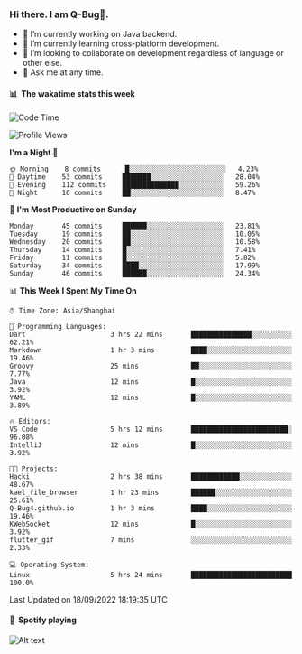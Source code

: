 ### Hi there. I am Q-Bug🐞.

- 🔭 I’m currently working on Java backend.
- 🌱 I’m currently learning cross-platform development.
- 👯 I’m looking to collaborate on development regardless of language or other else.
- 💬 Ask me at any time.

#### 📊 &nbsp;**The wakatime stats this week**  
<!--START_SECTION:waka-->
![Code Time](http://img.shields.io/badge/Code%20Time-28%20hrs%2051%20mins-blue)

![Profile Views](http://img.shields.io/badge/Profile%20Views-0-blue)

**I'm a Night 🦉** 

```text
🌞 Morning    8 commits      █░░░░░░░░░░░░░░░░░░░░░░░░   4.23% 
🌆 Daytime    53 commits     ███████░░░░░░░░░░░░░░░░░░   28.04% 
🌃 Evening    112 commits    ██████████████░░░░░░░░░░░   59.26% 
🌙 Night      16 commits     ██░░░░░░░░░░░░░░░░░░░░░░░   8.47%

```
📅 **I'm Most Productive on Sunday** 

```text
Monday       45 commits     ██████░░░░░░░░░░░░░░░░░░░   23.81% 
Tuesday      19 commits     ██░░░░░░░░░░░░░░░░░░░░░░░   10.05% 
Wednesday    20 commits     ██░░░░░░░░░░░░░░░░░░░░░░░   10.58% 
Thursday     14 commits     █░░░░░░░░░░░░░░░░░░░░░░░░   7.41% 
Friday       11 commits     █░░░░░░░░░░░░░░░░░░░░░░░░   5.82% 
Saturday     34 commits     ████░░░░░░░░░░░░░░░░░░░░░   17.99% 
Sunday       46 commits     ██████░░░░░░░░░░░░░░░░░░░   24.34%

```


📊 **This Week I Spent My Time On** 

```text
⌚︎ Time Zone: Asia/Shanghai

💬 Programming Languages: 
Dart                     3 hrs 22 mins       ███████████████░░░░░░░░░░   62.21% 
Markdown                 1 hr 3 mins         ████░░░░░░░░░░░░░░░░░░░░░   19.46% 
Groovy                   25 mins             ██░░░░░░░░░░░░░░░░░░░░░░░   7.77% 
Java                     12 mins             █░░░░░░░░░░░░░░░░░░░░░░░░   3.92% 
YAML                     12 mins             █░░░░░░░░░░░░░░░░░░░░░░░░   3.89%

🔥 Editors: 
VS Code                  5 hrs 12 mins       ████████████████████████░   96.08% 
IntelliJ                 12 mins             █░░░░░░░░░░░░░░░░░░░░░░░░   3.92%

🐱‍💻 Projects: 
Hacki                    2 hrs 38 mins       ████████████░░░░░░░░░░░░░   48.67% 
kael_file_browser        1 hr 23 mins        ██████░░░░░░░░░░░░░░░░░░░   25.61% 
Q-Bug4.github.io         1 hr 3 mins         ████░░░░░░░░░░░░░░░░░░░░░   19.46% 
KWebSocket               12 mins             █░░░░░░░░░░░░░░░░░░░░░░░░   3.92% 
flutter_gif              7 mins              ░░░░░░░░░░░░░░░░░░░░░░░░░   2.33%

💻 Operating System: 
Linux                    5 hrs 24 mins       █████████████████████████   100.0%

```


 Last Updated on 18/09/2022 18:19:35 UTC
<!--END_SECTION:waka-->

#### 🎵 &nbsp;**Spotify playing**  
![Alt text](https://spotify-recently-played-readme.vercel.app/api?user=e5y1o4x7kdt9kf2blu4wvmb4s&unique={true|1|on|yes})
